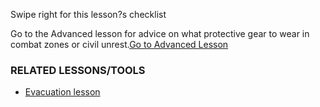 [Title]: # (What now?)
[Difficulty]: # (Beginner)
[Order]: # (8)

Swipe right for this lesson?s checklist

Go to the Advanced lesson for advice on what protective gear to wear in combat zones or civil unrest.[Go to Advanced Lesson](umbrella://lesson/protective/1)

### RELATED LESSONS/TOOLS

*   [Evacuation lesson](umbrella://lesson/evacuation)